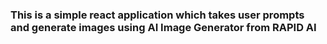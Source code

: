 ### This is a simple react application which takes user prompts and generate images using AI Image Generator from RAPID AI